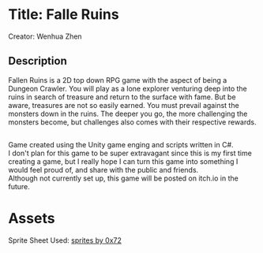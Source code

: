 # Title: Falle Ruins
Creator: Wenhua Zhen


## Description
Fallen Ruins is a 2D top down RPG game with the aspect of being a Dungeon Crawler. You will play as a lone explorer venturing deep into the ruins in search of treasure and return to the surface with fame. But be aware, treasures are not so easily earned. You must prevail against the monsters down in the ruins. The deeper you go, the more challenging the monsters become, but challenges also comes with their respective rewards. 

##
Game created using the Unity game enging and scripts written in C#.  
I don't plan for this game to be super extravagant since this is my first time creating a game, but I really hope I can turn this game into something I would feel proud of, and share with the public and friends.   
Although not currently set up, this game will be posted on itch.io in the future.

# Assets 
Sprite Sheet Used: [sprites by 0x72](https://0x72.itch.io/dungeontileset-ii)
